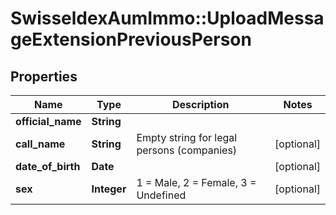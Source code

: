 # SwisseldexAumImmo::UploadMessageExtensionPreviousPerson

## Properties
Name | Type | Description | Notes
------------ | ------------- | ------------- | -------------
**official_name** | **String** |  | 
**call_name** | **String** | Empty string for legal persons (companies) | [optional] 
**date_of_birth** | **Date** |  | [optional] 
**sex** | **Integer** | 1 &#x3D; Male, 2 &#x3D; Female, 3 &#x3D; Undefined | [optional] 

